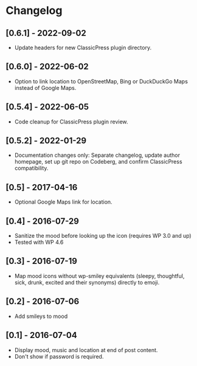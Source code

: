 # Changelog

## [0.6.1] - 2022-09-02
* Update headers for new ClassicPress plugin directory.

## [0.6.0] - 2022-06-02
* Option to link location to OpenStreetMap, Bing or DuckDuckGo Maps instead of Google Maps.

## [0.5.4] - 2022-06-05
* Code cleanup for ClassicPress plugin review.

## [0.5.2] - 2022-01-29
* Documentation changes only: Separate changelog, update author homepage, set up git repo on Codeberg, and confirm ClassicPress compatibility.

## [0.5] - 2017-04-16
* Optional Google Maps link for location.

## [0.4] - 2016-07-29
* Sanitize the mood before looking up the icon (requires WP 3.0 and up)
* Tested with WP 4.6

## [0.3] - 2016-07-19
* Map mood icons without wp-smiley equivalents (sleepy, thoughtful, sick, drunk, excited and their synonyms) directly to emoji.

## [0.2] - 2016-07-06
* Add smileys to mood

## [0.1] - 2016-07-04
* Display mood, music and location at end of post content.
* Don't show if password is required.

